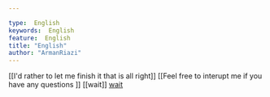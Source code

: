 ```yaml
---

type:  English
keywords:  English
feature:  English
title: "English"
author: "ArmanRiazi"
---
```



 [[I'd rather to let me finish it that is all right]]
[[Feel free to interupt me if you have any questions ]]
 [[wait]]
[wait](wait.md)
